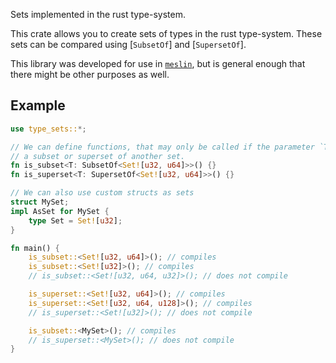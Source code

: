 Sets implemented in the rust type-system.

This crate allows you to create sets of types in the rust type-system. These sets can be compared using [`SubsetOf`] and [`SupersetOf`].

This library was developed for use in [`meslin`](https://github.com/jvdwrf/Meslin), but is general enough that there might be other purposes as well.

## Example
```rust
use type_sets::*;

// We can define functions, that may only be called if the parameter `T` is
// a subset or superset of another set.
fn is_subset<T: SubsetOf<Set![u32, u64]>>() {}
fn is_superset<T: SupersetOf<Set![u32, u64]>>() {}

// We can also use custom structs as sets
struct MySet;
impl AsSet for MySet {
    type Set = Set![u32];
}

fn main() {
    is_subset::<Set![u32, u64]>(); // compiles
    is_subset::<Set![u32]>(); // compiles
    // is_subset::<Set![u32, u64, u32]>(); // does not compile

    is_superset::<Set![u32, u64]>(); // compiles
    is_superset::<Set![u32, u64, u128]>(); // compiles
    // is_superset::<Set![u32]>(); // does not compile

    is_subset::<MySet>(); // compiles
    // is_superset::<MySet>(); // does not compile
}